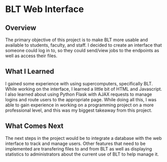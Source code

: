 # BLT Web Interface

## Overview
The primary objective of this project is to make BLT more usable and available to students, faculty, and staff. I decided to create an interface that someone could log in to, so they could send/view jobs to the endpoints as well as access their files. 

## What I Learned
I gained some experience with using supercomputers, specifically BLT. While working on the interface, I learned a little bit of HTML and Javascript. I also learned about using Python Flask with AJAX requests to manage logins and route users to the appropriate page. While doing all this, I was able to gain experience in working on a programming project on a more professional level, and this was my biggest takeaway from this project.

## What Comes Next
The next steps in the project would be to integrate a database with the web interface to track and manage users. Other features that need to be implemented are transfering files to and from BLT as well as displaying statistics to administrators about the current use of BLT to help manage it.